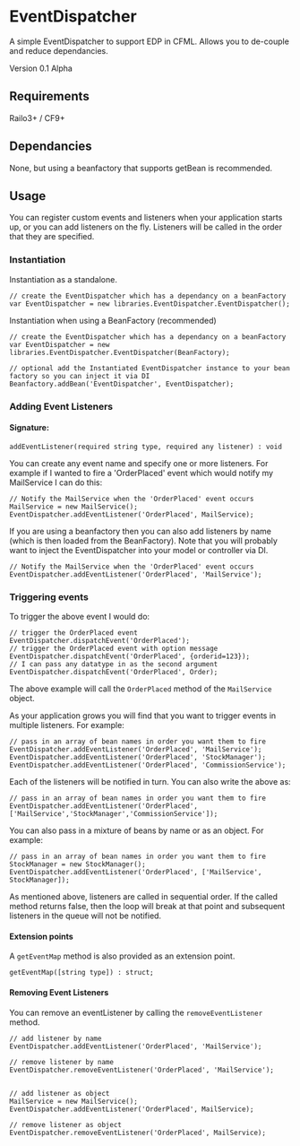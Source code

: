 EventDispatcher
===============

A simple EventDispatcher to support EDP in CFML. Allows you to de-couple and reduce dependancies.

Version 0.1 Alpha

## Requirements

Railo3+ / CF9+

## Dependancies

None, but using a beanfactory that supports getBean is recommended.

## Usage

You can register custom events and listeners when your application starts up, or you can add listeners on the fly.
Listeners will be called in the order that they are specified.

### Instantiation

Instantiation as a standalone.

```
// create the EventDispatcher which has a dependancy on a beanFactory
var EventDispatcher = new libraries.EventDispatcher.EventDispatcher();

````

Instantiation when using a BeanFactory (recommended)

```
// create the EventDispatcher which has a dependancy on a beanFactory
var EventDispatcher = new libraries.EventDispatcher.EventDispatcher(BeanFactory);

// optional add the Instantiated EventDispatcher instance to your bean factory so you can inject it via DI
Beanfactory.addBean('EventDispatcher', EventDispatcher);
````

### Adding Event Listeners

#### Signature:

```
addEventListener(required string type, required any listener) : void
```

You can create any event name and specify one or more listeners. For example if I wanted to fire a 'OrderPlaced' event
which would notify my MailService I can do this:

```
// Notify the MailService when the 'OrderPlaced' event occurs
MailService = new MailService();
EventDispatcher.addEventListener('OrderPlaced', MailService);
```

If you are using a beanfactory then you can also add listeners by name (which is then loaded from the BeanFactory).
Note that you will probably want to inject the EventDispatcher into your model or controller via DI.


```
// Notify the MailService when the 'OrderPlaced' event occurs
EventDispatcher.addEventListener('OrderPlaced', 'MailService');
```


### Triggering events

To trigger the above event I would do:

```
// trigger the OrderPlaced event
EventDispatcher.dispatchEvent('OrderPlaced');
// trigger the OrderPlaced event with option message
EventDispatcher.dispatchEvent('OrderPlaced', {orderid=123});
// I can pass any datatype in as the second argument
EventDispatcher.dispatchEvent('OrderPlaced', Order);
```

The above example will call the `OrderPlaced` method of the `MailService` object.


As your application grows you will find that you want to trigger events in multiple listeners. For example:

```
// pass in an array of bean names in order you want them to fire
EventDispatcher.addEventListener('OrderPlaced', 'MailService');
EventDispatcher.addEventListener('OrderPlaced', 'StockManager');
EventDispatcher.addEventListener('OrderPlaced', 'CommissionService');
```

Each of the listeners will be notified in turn. You can also write the above as:


```
// pass in an array of bean names in order you want them to fire
EventDispatcher.addEventListener('OrderPlaced', ['MailService','StockManager','CommissionService']);
```

You can also pass in a mixture of beans by name or as an object. For example:

```
// pass in an array of bean names in order you want them to fire
StockManager = new StockManager();
EventDispatcher.addEventListener('OrderPlaced', ['MailService', StockManager]);

```

As mentioned above, listeners are called in sequential order. If the called method returns false, then the
loop will break at that point and subsequent listeners in the queue will not be notified.


#### Extension points

A `getEventMap` method is also provided as an extension point.

```
getEventMap([string type]) : struct;
```


#### Removing Event Listeners

You can remove an eventListener by calling the `removeEventListener` method.

```
// add listener by name
EventDispatcher.addEventListener('OrderPlaced', 'MailService');

// remove listener by name
EventDispatcher.removeEventListener('OrderPlaced', 'MailService');


// add listener as object
MailService = new MailService();
EventDispatcher.addEventListener('OrderPlaced', MailService);

// remove listener as object
EventDispatcher.removeEventListener('OrderPlaced', MailService);

```

